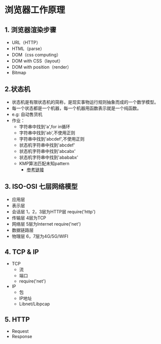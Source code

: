 # 浏览器工作原理

## 1. 浏览器渲染步骤
  - URL（HTTP）
  - HTML（parse）
  - DOM（css computing）
  - DOM with CSS（layout）
  - DOM with position（render）
  - Bitmap

## 2.状态机
  - 状态机是有限状态机的简称，是现实事物运行规则抽象而成的一个数学模型。
  - 每一个状态都是一个机器，每一个机器用函数表示就是一个纯函数。
  - e.g: 自动售货机
  - 作业：
    - 字符串中找到'a',for in循环
    - 字符串中找到'ab',不使用正则
    - 字符串中找到'abcdef',不使用正则
    - 状态机字符串中找到'abcdef'
    - 状态机字符串中找到'abcabx'
    - 状态机字符串中找到'abababx'
    - KMP算法匹配未知pattern
      - [参考链接](https://github.com/Ele-Peng/Frontend-01-Template/blob/master/week06/%E5%9F%BA%E4%BA%8EKMP%E7%9A%84FSM%E5%8C%B9%E9%85%8D%E5%AD%97%E7%AC%A6%E4%B8%B2.md)

## 3. ISO-OSI 七层网络模型
  - 应用层
  - 表示层
  - 会话层      1，2，3层为HTTP层     require('http')
  - 传输层      4层为TCP
  - 网络层      5层为Internet        require('net')
  - 数据链路层
  - 物理层      6，7层为4G/5G/WIFI

## 4. TCP & IP
  - TCP
    - 流
    - 端口
    - require('net')
  - IP
    - 包
    - IP地址
    - Libnet/Libpcap

## 5. HTTP
  - Request
  - Response

  